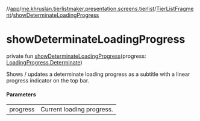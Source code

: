//[app](../../../index.md)/[me.khruslan.tierlistmaker.presentation.screens.tierlist](../index.md)/[TierListFragment](index.md)/[showDeterminateLoadingProgress](show-determinate-loading-progress.md)

# showDeterminateLoadingProgress

private fun [showDeterminateLoadingProgress](show-determinate-loading-progress.md)(progress: [LoadingProgress.Determinate](../../me.khruslan.tierlistmaker.presentation.models/-loading-progress/-determinate/index.md))

Shows / updates a determinate loading progress as a subtitle with a linear progress indicator on the top bar.

#### Parameters

| | |
|---|---|
| progress | Current loading progress. |

